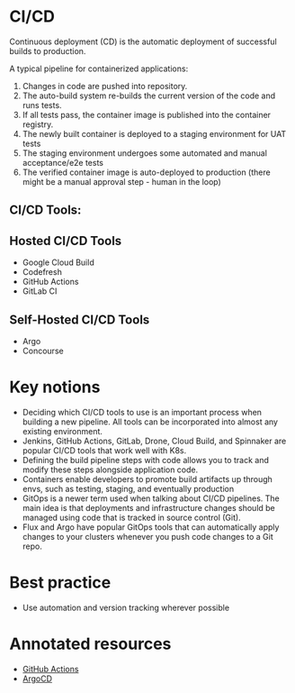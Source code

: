 # CI/CD

Continuous deployment (CD) is the automatic deployment of successful builds to production.

A typical pipeline for containerized applications:
1. Changes in code are pushed into repository.
2. The auto-build system re-builds the current version of the code and runs tests.
3. If all tests pass, the container image is published into the container registry.
4. The newly built container is deployed to a staging environment for UAT tests
5. The staging environment undergoes some automated and manual acceptance/e2e tests
6. The verified container image is auto-deployed to production (there might be a manual approval step - human in the loop)

## CI/CD Tools:

## Hosted CI/CD Tools
* Google Cloud Build
* Codefresh
* GitHub Actions
* GitLab CI

## Self-Hosted CI/CD Tools

* Argo
* Concourse

# Key notions

* Deciding which CI/CD tools to use is an important process when building a new pipeline. 
  All tools can be incorporated into almost any existing environment.
* Jenkins, GitHub Actions, GitLab, Drone, Cloud Build, and Spinnaker are popular CI/CD tools that work well with K8s.
* Defining the build pipeline steps with code allows you to track and modify these steps alongside application code.
* Containers enable developers to promote build artifacts up through envs, such as testing, staging, and eventually production
* GitOps is a newer term used when talking about CI/CD pipelines. The main idea is that deployments and infrastructure changes should be managed using code
that is tracked in source control (Git).
* Flux and Argo have popular GitOps tools that can automatically apply changes to your clusters whenever you push code changes to a Git repo.

# Best practice

* Use automation and version tracking wherever possible

# Annotated resources

* [GitHub Actions](https://github.com/features/actions)
* [ArgoCD](https://argo-cd.readthedocs.io/en/stable/)